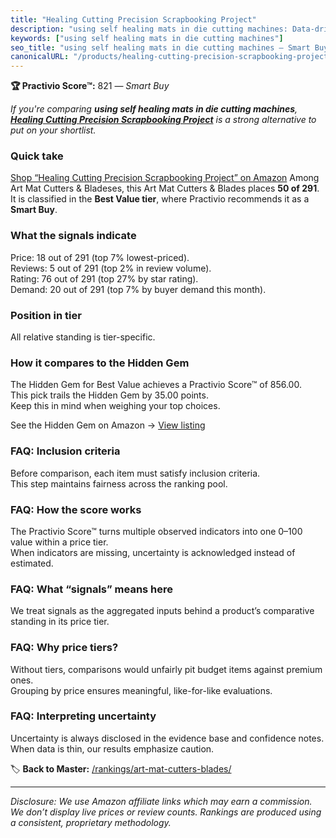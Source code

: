 ```yaml
---
title: "Healing Cutting Precision Scrapbooking Project"
description: "using self healing mats in die cutting machines: Data-driven within Best Value ranking using the Practivio Score™. Positioned by quality, value, demand, findab…"
keywords: ["using self healing mats in die cutting machines"]
seo_title: "using self healing mats in die cutting machines — Smart Buy Best Value (2025)"
canonicalURL: "/products/healing-cutting-precision-scrapbooking-project-B088LZNS1M/"
---
```


**🏆 Practivio Score™:** 821 — _Smart Buy_


*If you're comparing **using self healing mats in die cutting machines**, **[Healing Cutting Precision Scrapbooking Project](https://www.amazon.com/dp/B088LZNS1M?tag=practivio-20)** is a strong alternative to put on your shortlist.*
### Quick take
[Shop “Healing Cutting Precision Scrapbooking Project” on Amazon](https://www.amazon.com/dp/B088LZNS1M?tag=practivio-20)
Among Art Mat Cutters & Bladeses, this Art Mat Cutters & Blades places **50 of 291**.  
It is classified in the **Best Value tier**, where Practivio recommends it as a **Smart Buy**.

### What the signals indicate
Price: 18 out of 291 (top 7% lowest-priced).  
Reviews: 5 out of 291 (top 2% in review volume).  
Rating: 76 out of 291 (top 27% by star rating).  
Demand: 20 out of 291 (top 7% by buyer demand this month).

### Position in tier
All relative standing is tier-specific.

### How it compares to the Hidden Gem
The Hidden Gem for Best Value achieves a Practivio Score™ of 856.00.  
This pick trails the Hidden Gem by 35.00 points.  
Keep this in mind when weighing your top choices.  

See the Hidden Gem on Amazon → [View listing](https://www.amazon.com/dp/B0C8BRB3RH?tag=practivio-20)

### FAQ: Inclusion criteria
Before comparison, each item must satisfy inclusion criteria.  
This step maintains fairness across the ranking pool.

### FAQ: How the score works
The Practivio Score™ turns multiple observed indicators into one 0–100 value within a price tier.  
When indicators are missing, uncertainty is acknowledged instead of estimated.

### FAQ: What “signals” means here
We treat signals as the aggregated inputs behind a product’s comparative standing in its price tier.

### FAQ: Why price tiers?
Without tiers, comparisons would unfairly pit budget items against premium ones.  
Grouping by price ensures meaningful, like-for-like evaluations.

### FAQ: Interpreting uncertainty
Uncertainty is always disclosed in the evidence base and confidence notes.  
When data is thin, our results emphasize caution.


🏷️ **Back to Master:** [/rankings/art-mat-cutters-blades/](/rankings/art-mat-cutters-blades/)

---
_Disclosure: We use Amazon affiliate links which may earn a commission. We don’t display live prices or review counts. Rankings are produced using a consistent, proprietary methodology._
